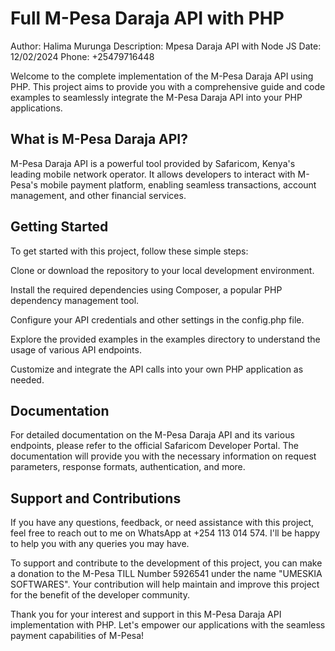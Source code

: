 # Full M-Pesa Daraja API with PHP

Author: Halima Murunga
Description: Mpesa Daraja API with Node JS
Date: 12/02/2024
Phone: +25479716448


Welcome to the complete implementation of the M-Pesa Daraja API using PHP. This project aims to provide you with a comprehensive guide and code examples to seamlessly integrate the M-Pesa Daraja API into your PHP applications.

## What is M-Pesa Daraja API?
M-Pesa Daraja API is a powerful tool provided by Safaricom, Kenya's leading mobile network operator. It allows developers to interact with M-Pesa's mobile payment platform, enabling seamless transactions, account management, and other financial services.

## Getting Started
To get started with this project, follow these simple steps:

Clone or download the repository to your local development environment.

Install the required dependencies using Composer, a popular PHP dependency management tool.

Configure your API credentials and other settings in the config.php file.

Explore the provided examples in the examples directory to understand the usage of various API endpoints.

Customize and integrate the API calls into your own PHP application as needed.

## Documentation
For detailed documentation on the M-Pesa Daraja API and its various endpoints, please refer to the official Safaricom Developer Portal. The documentation will provide you with the necessary information on request parameters, response formats, authentication, and more.



## Support and Contributions

If you have any questions, feedback, or need assistance with this project, feel free to reach out to me on WhatsApp at +254 113 014 574. I'll be happy to help you with any queries you may have.

To support and contribute to the development of this project, you can make a donation to the M-Pesa TILL Number 5926541 under the name "UMESKIA SOFTWARES". Your contribution will help maintain and improve this project for the benefit of the developer community.

Thank you for your interest and support in this M-Pesa Daraja API implementation with PHP. Let's empower our applications with the seamless payment capabilities of M-Pesa!
